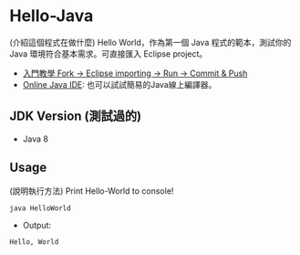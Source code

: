 # Hello-Java
(介紹這個程式在做什麼)
Hello World，作為第一個 Java 程式的範本，測試你的 Java 環境符合基本需求。可直接匯入 Eclipse project。

- [入門教學 Fork → Eclipse importing → Run → Commit & Push](https://gitpitch.com/mini-island/mini-island.github.io?p=Hello-Java-Steps)
- [Online Java IDE](https://www.compilejava.net/): 也可以試試簡易的Java線上編譯器。

## JDK Version (測試過的)
- Java 8

## Usage
(說明執行方法)
Print Hello-World to console!

```
java HelloWorld
```

- Output:

```
Hello, World
```
